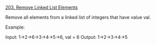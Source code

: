 [203. Remove Linked List Elements](https://leetcode.com/problems/remove-linked-list-elements/)

Remove all elements from a linked list of integers that have value val.

Example:

Input:  1->2->6->3->4->5->6, val = 6
Output: 1->2->3->4->5